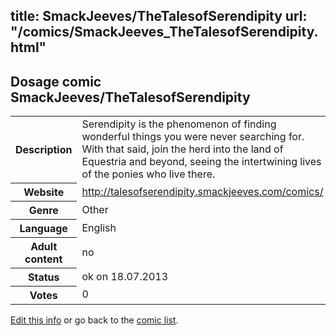 title: SmackJeeves/TheTalesofSerendipity
url: "/comics/SmackJeeves_TheTalesofSerendipity.html"
---
Dosage comic SmackJeeves/TheTalesofSerendipity
-----------------------------------------

<p id="msg"></p>
<script type="text/javascript">
if (window.location.search === '?edit_info_mail=sent_ok') {
  var elem = document.getElementById("msg");
  elem.innerHTML = 'Edited information sucessfully sent for review, which is usually done daily. Thanks!';
  elem.className = 'ok';
}
</script>
<table class="comicinfo">
<tr>
<th>Description</th><td>Serendipity is the phenomenon of finding wonderful things you were never searching for. With that said, join the herd into the land of Equestria and beyond, seeing the intertwining lives of the ponies who live there.</td>
</tr>
<tr>
<th>Website</th><td><a href="http://talesofserendipity.smackjeeves.com/comics/">http://talesofserendipity.smackjeeves.com/comics/</a></td>
</tr>
<tr>
<th>Genre</th><td>Other</td>
</tr>
<tr>
<th>Language</th><td>English</td>
</tr>
<tr>
<th>Adult content</th><td>no</td>
</tr>
<tr>
<th>Status</th><td>ok on 18.07.2013</td>
</tr>
<tr>
<th>Votes</th><td>0</td>
</tr>
</table>

[Edit this info](SmackJeeves_TheTalesofSerendipity_edit.html) or go back to the [comic list](../comic-index.html).
